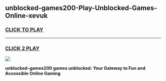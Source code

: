 
## unblocked-games200-Play-Unblocked-Games-Online-xevuk
<h3>
<a href="https://premium76.site?title=unblocked-games200&ref=25A">CLICK TO PLAY</a></h3>
<hr>

<h3>
<a href="https://premium76.site?title=unblocked-games200&ref=25A">CLICK 2 PLAY</a>
  
</h3>

<a href="https://premium76.site?title=unblocked-games200&ref=25A"><img src="https://clearcache.store/games.png"></a>


**unblocked-games200 games unblocked: Your Gateway to Fun and Accessible Online Gaming**
